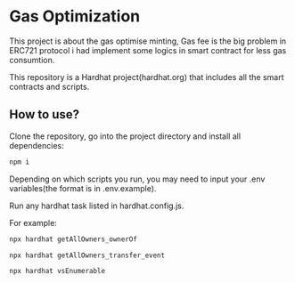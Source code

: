 # Gas Optimization

 This project is about the gas optimise minting, Gas fee is the big problem in ERC721 protocol i had implement some logics in smart contract for less gas consumtion.

This repository is a Hardhat project(hardhat.org) that includes all the smart contracts and scripts.



## How to use?

Clone the repository, go into the project directory and install all dependencies:

```js
npm i
```

Depending on which scripts you run, you may need to input your .env variables(the format is in .env.example).

Run any hardhat task listed in hardhat.config.js.

For example:

```js
npx hardhat getAllOwners_ownerOf

npx hardhat getAllOwners_transfer_event

npx hardhat vsEnumerable

```

